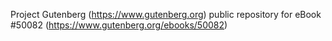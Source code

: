 Project Gutenberg (https://www.gutenberg.org) public repository for eBook #50082 (https://www.gutenberg.org/ebooks/50082)
